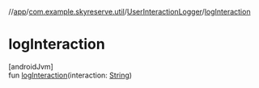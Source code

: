 //[app](../../../index.md)/[com.example.skyreserve.util](../index.md)/[UserInteractionLogger](index.md)/[logInteraction](log-interaction.md)

# logInteraction

[androidJvm]\
fun [logInteraction](log-interaction.md)(interaction: [String](https://kotlinlang.org/api/latest/jvm/stdlib/kotlin/-string/index.html))
